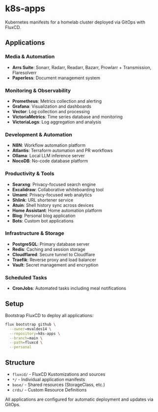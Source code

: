 # k8s-apps

Kubernetes manifests for a homelab cluster deployed via GitOps with FluxCD.

## Applications

### Media & Automation
- **Arrs Suite**: Sonarr, Radarr, Readarr, Bazarr, Prowlarr + Transmission, Flaresolverr
- **Paperless**: Document management system

### Monitoring & Observability
- **Prometheus**: Metrics collection and alerting
- **Grafana**: Visualization and dashboards
- **Vector**: Log collection and processing
- **VictoriaMetrics**: Time series database and monitoring
- **VictoriaLogs**: Log aggregation and analysis

### Development & Automation
- **N8N**: Workflow automation platform
- **Atlantis**: Terraform automation and PR workflows
- **Ollama**: Local LLM inference server
- **NocoDB**: No-code database platform

### Productivity & Tools
- **Searxng**: Privacy-focused search engine
- **Excalidraw**: Collaborative whiteboarding tool
- **Umami**: Privacy-focused web analytics
- **Shlink**: URL shortener service
- **Atuin**: Shell history sync across devices
- **Home Assistant**: Home automation platform
- **Blog**: Personal blog application
- **Bots**: Custom bot applications

### Infrastructure & Storage
- **PostgreSQL**: Primary database server
- **Redis**: Caching and session storage
- **Cloudflared**: Secure tunnel to Cloudflare
- **Traefik**: Reverse proxy and load balancer
- **Vault**: Secret management and encryption

### Scheduled Tasks
- **CronJobs**: Automated tasks including meal notifications

## Setup

Bootstrap FluxCD to deploy all applications:

```bash
flux bootstrap github \
  --owner=mvaldes14 \
  --repository=k8s-apps \
  --branch=main \
  --path=fluxcd \
  --personal
```

## Structure

- `fluxcd/` - FluxCD Kustomizations and sources
- `*/` - Individual application manifests
- `base/` - Shared resources (StorageClass, etc.)
- `crds/` - Custom Resource Definitions

All applications are configured for automatic deployment and updates via GitOps.
